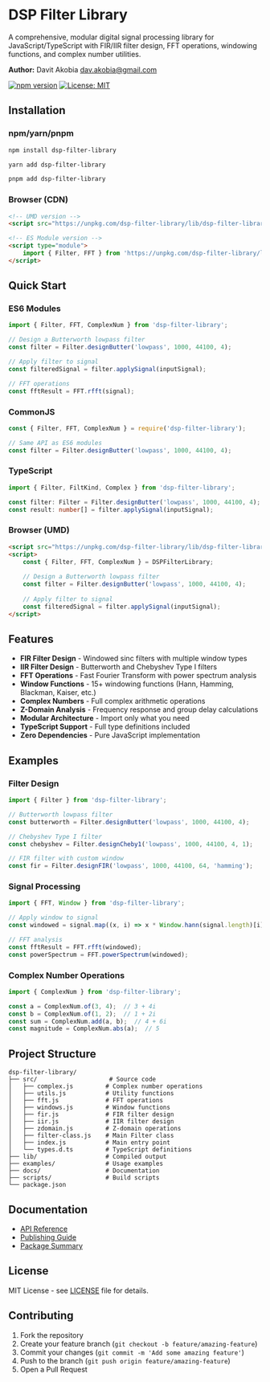 # DSP Filter Library

A comprehensive, modular digital signal processing library for JavaScript/TypeScript with FIR/IIR filter design, FFT operations, windowing functions, and complex number utilities.

**Author:** Davit Akobia <dav.akobia@gmail.com>

[![npm version](https://badge.fury.io/js/dsp-filter-library.svg)](https://badge.fury.io/js/dsp-filter-library)
[![License: MIT](https://img.shields.io/badge/License-MIT-yellow.svg)](https://opensource.org/licenses/MIT)

## Installation

### npm/yarn/pnpm
```bash
npm install dsp-filter-library
```

```bash
yarn add dsp-filter-library
```

```bash
pnpm add dsp-filter-library
```

### Browser (CDN)
```html
<!-- UMD version -->
<script src="https://unpkg.com/dsp-filter-library/lib/dsp-filter-library.min.js"></script>

<!-- ES Module version -->
<script type="module">
    import { Filter, FFT } from 'https://unpkg.com/dsp-filter-library/lib/dsp-filter-library.esm.min.js';
</script>
```

## Quick Start

### ES6 Modules

```javascript
import { Filter, FFT, ComplexNum } from 'dsp-filter-library';

// Design a Butterworth lowpass filter
const filter = Filter.designButter('lowpass', 1000, 44100, 4);

// Apply filter to signal
const filteredSignal = filter.applySignal(inputSignal);

// FFT operations
const fftResult = FFT.rfft(signal);
```

### CommonJS

```javascript
const { Filter, FFT, ComplexNum } = require('dsp-filter-library');

// Same API as ES6 modules
const filter = Filter.designButter('lowpass', 1000, 44100, 4);
```

### TypeScript

```typescript
import { Filter, FiltKind, Complex } from 'dsp-filter-library';

const filter: Filter = Filter.designButter('lowpass', 1000, 44100, 4);
const result: number[] = filter.applySignal(inputSignal);
```

### Browser (UMD)

```html
<script src="https://unpkg.com/dsp-filter-library/lib/dsp-filter-library.min.js"></script>
<script>
    const { Filter, FFT, ComplexNum } = DSPFilterLibrary;
    
    // Design a Butterworth lowpass filter
    const filter = Filter.designButter('lowpass', 1000, 44100, 4);
    
    // Apply filter to signal
    const filteredSignal = filter.applySignal(inputSignal);
</script>
```

## Features

- **FIR Filter Design** - Windowed sinc filters with multiple window types
- **IIR Filter Design** - Butterworth and Chebyshev Type I filters
- **FFT Operations** - Fast Fourier Transform with power spectrum analysis
- **Window Functions** - 15+ windowing functions (Hann, Hamming, Blackman, Kaiser, etc.)
- **Complex Numbers** - Full complex arithmetic operations
- **Z-Domain Analysis** - Frequency response and group delay calculations
- **Modular Architecture** - Import only what you need
- **TypeScript Support** - Full type definitions included
- **Zero Dependencies** - Pure JavaScript implementation

## Examples

### Filter Design

```javascript
import { Filter } from 'dsp-filter-library';

// Butterworth lowpass filter
const butterworth = Filter.designButter('lowpass', 1000, 44100, 4);

// Chebyshev Type I filter
const chebyshev = Filter.designCheby1('lowpass', 1000, 44100, 4, 1);

// FIR filter with custom window
const fir = Filter.designFIR('lowpass', 1000, 44100, 64, 'hamming');
```

### Signal Processing

```javascript
import { FFT, Window } from 'dsp-filter-library';

// Apply window to signal
const windowed = signal.map((x, i) => x * Window.hann(signal.length)[i]);

// FFT analysis
const fftResult = FFT.rfft(windowed);
const powerSpectrum = FFT.powerSpectrum(windowed);
```

### Complex Number Operations

```javascript
import { ComplexNum } from 'dsp-filter-library';

const a = ComplexNum.of(3, 4);  // 3 + 4i
const b = ComplexNum.of(1, 2);  // 1 + 2i
const sum = ComplexNum.add(a, b);  // 4 + 6i
const magnitude = ComplexNum.abs(a);  // 5
```

## Project Structure

```
dsp-filter-library/
├── src/                    # Source code
│   ├── complex.js         # Complex number operations
│   ├── utils.js           # Utility functions
│   ├── fft.js             # FFT operations
│   ├── windows.js         # Window functions
│   ├── fir.js             # FIR filter design
│   ├── iir.js             # IIR filter design
│   ├── zdomain.js         # Z-domain operations
│   ├── filter-class.js    # Main Filter class
│   ├── index.js           # Main entry point
│   └── types.d.ts         # TypeScript definitions
├── lib/                   # Compiled output
├── examples/              # Usage examples
├── docs/                  # Documentation
├── scripts/               # Build scripts
└── package.json
```

## Documentation

- [API Reference](docs/README.md)
- [Publishing Guide](docs/PUBLISHING.md)
- [Package Summary](docs/PACKAGE_SUMMARY.md)

## License

MIT License - see [LICENSE](LICENSE) file for details.

## Contributing

1. Fork the repository
2. Create your feature branch (`git checkout -b feature/amazing-feature`)
3. Commit your changes (`git commit -m 'Add some amazing feature'`)
4. Push to the branch (`git push origin feature/amazing-feature`)
5. Open a Pull Request